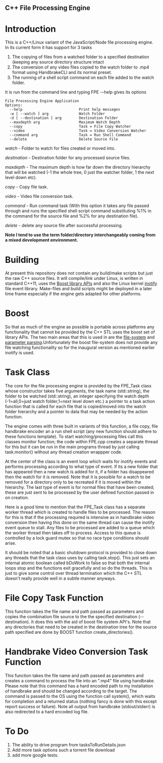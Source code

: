 ## C++ File Processing Engine ##

# Introduction #

This is a C++/Linux variant of the JavaScript/Node file processing engine. In its current form it has support for 3 tasks 

1. The copying of files from a watched folder to a specified destination (keeping any source directory structure intact
1. The conversion of any video files copied to the watch folder to .mp4 format using HandbrakeCLI and its normal preset. 
1. The running of a shell script command on each file added to the watch folder.

It is run from the command line and typing FPE --help gives its options

    File Processing Engine Application
    Options:
      --help                          Print help messages
      -w [ --watch ] arg              Watch Folder
      -d [ --destination ] arg        Destination Folder
      --maxdepth arg                  Maximum Watch Depth
      --copy                          Task = File Copy Watcher
      --video                         Task = Video Conversion Watcher
      --command arg                   Task = Run Shell Command
      --delete                        Delete Source File
 
*watch* - Folder to watch for files created or moved into.

*destination* - Destination folder for any processed source files.

*maxdepth* - The maximum depth is how far down  the directory hierarchy that will be watched (-1 the whole tree, 0 just the watcher folder, 1 the next level down etc).

*copy* - Copy file task.

*video* - Video file conversion task.

*command* - Run command task (With this option it takes any file passed through and runs the specified shell script command substituting %1% in the command for the source file and %2% for any destination file).

*delete* - delete any source file after successful processing.

**Note I tend to use the term folder/directory interchangeably coming from a mixed development environment.**

# Building #

At present this repository does not contain any build/make scripts but just the raw C++ source files. It will compile/link under Linux, is written in standard C++11, uses the [Boost library APis](http://www.boost.org/) and also the Linux kernel [inotify](https://en.wikipedia.org/wiki/Inotify) file event library. Make-files and build scripts might be deployed in a later time frame especially if the engine gets adapted for other platforms.

# Boost #

So that as much of the engine as possible is portable across platforms any functionality that cannot be provided by the C++ STL uses the boost set of library APis. The two main areas that this is used in are the [file-system](http://www.boost.org/doc/libs/1_62_0/libs/filesystem/doc/index.htm) and [parameter parsing](http://www.boost.org/doc/libs/1_62_0/libs/parameter/doc/html/index.html).Unfortunately the boost file-system does not provide any file watching functionality so for the inaugural version as mentioned earlier  inotify is used.

# Task Class #

The core for the file processing engine is provided by the FPE_Task class whose constructor takes five arguments, the task name (std::string), the folder to be watched (std::string), an integer specifying the watch depth (-1=all,0=just watch folder,1=next level down etc.) a pointer to a task action function that is called for each file that is copied/moved into the watch folder hierarchy and a pointer to data that may be needed by the action function.

The engine comes with three built in variants of this function, a file copy, file handbrake encoder an a run shell script (any new function should adhere to these functions template). To start watching/processing files call this classes monitor function; the code within FPE.cpp creates a separate thread for this but it can be run in the main programs thread by just calling task.monitor() without any thread creation wrappper code.

At the center of the class is an event loop which waits for inotify events and performs processing according to what type of event. If its a new folder that has appeared then a new watch is added for it, if a folder has disappeared then the watch for it is removed. Note that it is possible for a watch to be removed for a directory only to be recreated if it is moved within the hierarchy. The last type of event is for normal files that have been created; these are just sent to be processed by the user defined function passed in on creation.

Here is a good time to mention that the FPE_Task class has a separate worker thread which is created to handle files to be processed. The reason for this is that if the processing required is intensive as in handbrake video conversion then having this done on the same thread can cause the inotify event queue to stall. Any files to be processed are added to a queue which the worker thread then takes off to process. Access to this queue is controlled by a lock guard mutex so that no race type conditions should arise.

It should be noted that a basic shutdown protocol is provided to close down any threads that the task class uses by calling task.stop(). This just sets an internal atomic boolean called bDoWork to false so that both the internal loops stop and the functions exit gracefully and so do the threads. This is just to give some control over thread termination which the C++ STL doesn't really provide well in a subtle manner anyways.

# File Copy Task Function #

This function takes the file name and path passed as parameters and copies the combination file source  to  the the specified destination (--destination). It does this with the aid of boost file system API's. Note that any directories that need to be created in the destination tree for the source path specified are done by BOOST function create_directories().

# Handbrake Video Conversion Task Function #

This function takes the file name and path passed as parameters and creates a command to process the file into an ".mp4" file using handbrake. Please note that this command has a hard encoded path to my installation of handbrake and should be changed according to the target. The command is passed to the OS using the function call system(), which waits for completion and a returned status (nothing fancy is done with this except report success or failure). Note all output from handbrake (stdout/stderr) is  also redirected to a hard encoded log file.

# To Do #

1. The ability to drive program from tasksToRunDetails.json
1. Add more task options such a torrent file download
2. add more google tests.



